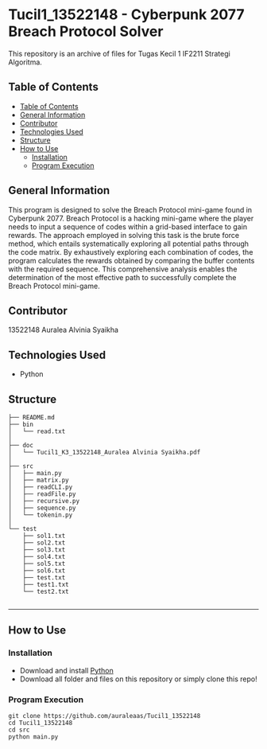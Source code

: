 # Tucil1_13522148 - Cyberpunk 2077 Breach Protocol Solver
This repository is an archive of files for Tugas Kecil 1 IF2211 Strategi Algoritma.

## Table of Contents
  - [Table of Contents](#table-of-contents)
  - [General Information](#general-information)
  - [Contributor](#contributor)
  - [Technologies Used](#technologies-used)
  - [Structure](#structure)
  - [How to Use](#how-to-use)
    - [Installation](#installation)
    - [Program Execution](#program-execution)

## General Information
This program is designed to solve the Breach Protocol mini-game found in Cyberpunk 2077. Breach Protocol is a hacking mini-game where the player needs to input a sequence of codes within a grid-based interface to gain rewards. The approach employed in solving this task is the brute force method, which entails systematically exploring all potential paths through the code matrix. By exhaustively exploring each combination of codes, the program calculates the rewards obtained by comparing the buffer contents with the required sequence. This comprehensive analysis enables the determination of the most effective path to successfully complete the Breach Protocol mini-game.

## Contributor
13522148 Auralea Alvinia Syaikha

## Technologies Used
- Python

## Structure

```
├── README.md
├── bin
│   └── read.txt
│
├── doc
│   └── Tucil1_K3_13522148_Auralea Alvinia Syaikha.pdf
│
├── src
│   ├── main.py
│   ├── matrix.py
│   ├── readCLI.py
│   ├── readFile.py
│   ├── recursive.py
│   ├── sequence.py
│   └── tokenin.py
│ 
└── test
    ├── sol1.txt
    ├── sol2.txt
    ├── sol3.txt
    ├── sol4.txt
    ├── sol5.txt
    ├── sol6.txt
    ├── test.txt
    ├── test1.txt
    └── test2.txt
    
```

---

## How to Use

### Installation
- Download and install [Python](https://www.python.org/downloads/)
- Download all folder and files on this repository or simply clone this repo!

### Program Execution
    git clone https://github.com/auraleaas/Tucil1_13522148
    cd Tucil1_13522148
    cd src
    python main.py
